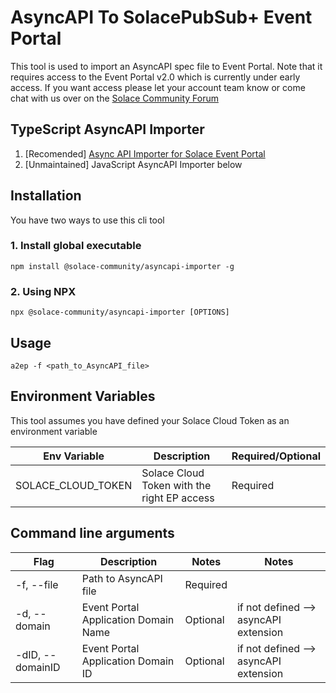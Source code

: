 # AsyncAPI To SolacePubSub+ Event Portal

This tool is used to import an AsyncAPI spec file to Event Portal. Note that it requires access to the Event Portal v2.0 which is currently under early access. If you want access please let your account team know or come chat with us over on the [Solace Community Forum](https://solace.community)

## TypeScript AsyncAPI Importer
1. [Recomended] [Async API Importer for Solace Event Portal](https://github.com/SolaceLabs/solace-tools-typescript/tree/main/packages/ep-async-api-importer)
2. [Unmaintained] JavaScript AsyncAPI Importer below

## Installation

You have two ways to use this cli tool

### 1. Install global executable

```
npm install @solace-community/asyncapi-importer -g
```

### 2. Using NPX
```
npx @solace-community/asyncapi-importer [OPTIONS]
```

## Usage

```
a2ep -f <path_to_AsyncAPI_file>
```

## Environment Variables

This tool assumes you have defined your Solace Cloud Token as an environment variable

| Env Variable       | Description                                 | Required/Optional |
| ------------------ | ------------------------------------------- | ----------------- |
| SOLACE_CLOUD_TOKEN | Solace Cloud Token with the right EP access | Required          |

## Command line arguments

| Flag             | Description                          | Notes    | Notes                                                  |
| ---------------- | ------------------------------------ | -------- | ------------------------------------------------------ |
| -f, --file       | Path to AsyncAPI file                | Required |                                                        |
| -d, --domain     | Event Portal Application Domain Name | Optional | if not defined --> asyncAPI extension |
| -dID, --domainID | Event Portal Application Domain ID   | Optional | if not defined --> asyncAPI extension |

